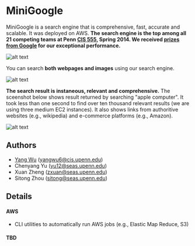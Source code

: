 # MiniGoogle

MiniGoogle is a search engine that is comprehensive, fast, accurate and scalable. It was deployed on AWS. **The search engine is the top among all 21 competing teams at Penn [CIS 555](http://www.cis.upenn.edu/~cis455/), Spring 2014. We received [prizes from Google](http://www.cis.upenn.edu/~cis455/hall-of-fame.html) for our exceptional performance.**

![alt text](https://github.com/wuyangjack/MiniGoogle/blob/master/Screenshots/cis-555-hall-of-fame.png "A screenshot from the CIS 555 hall of fame.")

You can search **both webpages and images** using our search engine.

![alt text](https://github.com/wuyangjack/MiniGoogle/blob/master/Screenshots/screenshot-1.png "The front page of our search engine.")

**The search result is instaneous, relevant and comprehensive.** The sceenshot below shows result returned by searching "apple computer". It took less than one second to find over ten thousand relevant results (we are using three medium EC2 instances). It also shows links from authoritive websites (e.g., wikipedia) and e-commerce platforms (e.g., Amazon).

![alt text](https://github.com/wuyangjack/MiniGoogle/blob/master/Screenshots/screenshot-2.png "The search result returned by searching \"apple computer\"")


## Authors
* 	[Yang Wu](http://www.cis.upenn.edu/~yangwu6/) 		(yangwu6@cis.upenn.edu)
* 	Chenyang Yu 	(yu12@seas.upenn.edu)
* 	Xuan Zheng 		(zxuan@seas.upenn.edu)
* 	Sitong Zhou 	(sitong@seas.upenn.edu)



## Details

#### AWS
*	CLI utilities to automatically run AWS jobs (e.g., Elastic Map Reduce, S3)

#### TBD
